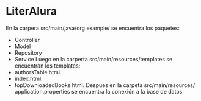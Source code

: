 # LiterAlura
En la carpera src/main/java/org.example/ se encuentra los paquetes:
- Controller
- Model
- Repository
- Service
Luego en la carperta src/main/resources/templates se encuentran los templates:
- authorsTable.html.
- index.html.
- topDownloadedBooks.html.
Despues en la carpeta src/main/resources/ application.properties se encuentra la conexión a la base de datos.





